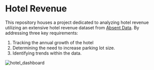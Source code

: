 # Hotel Revenue
This repository houses a project dedicated to analyzing hotel revenue utilizing an extensive hotel revenue dataset from [Absent Data](https://absentdata.com/data-analysis/where-to-find-data/). By addressing three key requirements:
 1. Tracking the annual growth of the hotel
 2. Determining the need to increase parking lot size.
 3. Identifying trends within the data.


![hotel_dashboard](https://github.com/Worapitcha5972/Hotel_Revenue/assets/126305070/24feba3e-2d45-4921-b531-4abd9a2248b7)

